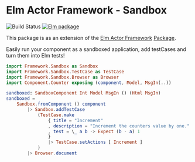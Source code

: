 # Elm Actor Framework - Sandbox

![Build Status](https://github.com/bellroy/elm-actor-framework-sandbox/workflows/Continuous%20Integration/badge.svg) [![Elm package](https://img.shields.io/elm-package/v/bellroy/elm-actor-framework-sandbox.svg)](https://package.elm-lang.org/packages/bellroy/elm-actor-framework-sandbox/latest/)

This package is as an extension of the [Elm Actor Framework](https://github.com/bellroy/elm-actor-framework) [Package](https://package.elm-lang.org/packages/bellroy/elm-actor-framework/latest).

Easily run your component as a sandboxed application,
add testCases and turn them into Elm tests!


```elm
import Framework.Sandbox as Sandbox
import Framework.Sandbox.TestCase as TestCase
import Framework.Sandbox.Browser as Browser
import Component.Counter exposing (component, Model, MsgIn(..))

sandboxed: SandboxComponent Int Model MsgIn () (Html MsgIn)
sandboxed =
    Sandbox.fromComponent () component
        |> Sandbox.addTestCase
            (TestCase.make
                { title = "Increment"
                , description = "Increment the counters value by one."
                , test = \_ a b -> Expect (b - a) 1
                }
                |> TestCase.setActions [ Increment ]
            )
        |> Browser.document
```
